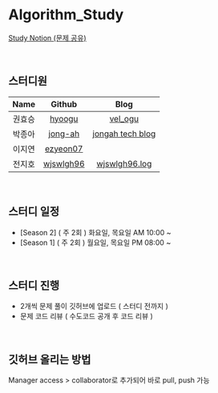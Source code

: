 # Algorithm_Study

[Study Notion (문제 공유)](https://www.notion.so/fe551f563d3b485b820e5be3fe1e6eb4, "Notion Link") 

<br/>

## 스터디원 

|Name|Github|Blog|
|:---:|:---:|:---:|
|권효승|[hyoogu](https://github.com/hyoogu "Github Link")|[vel_ogu](https://velog.io/@idhyo0o "Blog Link")|
|박종아|[jong-ah](https://github.com/jong-ah "Github Link")|[jongah tech blog](https://medium.com/jongah-tech-blog "Blog Link")|
|이지연|[ezyeon07](https://github.com/ezyeon07 "Github Link")|  |
|전지호|[wjswlgh96](https://github.com/wjswlgh96 "Github Link")|[wjswlgh96.log](https://velog.io/@wjswlgh96 "Blog Link")|

<br/>

## 스터디 일정

- [Season 2] ( 주 2회 ) 화요일, 목요일 AM 10:00 ~   
- [Season 1] ( 주 2회 ) 월요일, 목요일 PM 08:00 ~  

<br/>

## 스터디 진행

- 2개씩 문제 풀이 깃허브에 업로드 ( 스터디 전까지 )   
- 문제 코드 리뷰 ( 수도코드 공개 후 코드 리뷰 )    

<br/>

## 깃허브 올리는 방법

Manager access > collaborator로 추가되어 바로 pull, push 가능 

